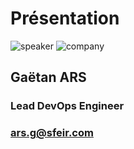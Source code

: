 <!-- .slide: class="speaker-slide" -->

# Présentation

![speaker](./assets/images/speakers/gar.png)
![company](./assets/images/logo-sfeir-blanc.png)

<h2> Gaëtan <span>ARS</span></h2>

### Lead DevOps Engineer
<!-- .element: class="icon-rule icon-first" -->

### <ars.g@sfeir.com>
<!-- .element: class="icon-third" -->
